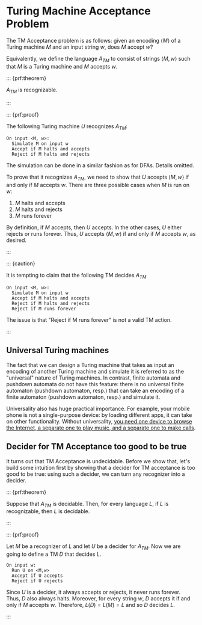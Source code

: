 # Turing Machine Acceptance Problem

The TM Acceptance problem is as follows: given an encoding
$\langle M \rangle$ of a Turing machine $M$ and an input string $w$,
does $M$ accept $w$?

Equivalently, we define the language $A_{TM}$ to consist of strings
$\langle M, w \rangle$ such that $M$ is a Turing machine and $M$ accepts
$w$.

::: {prf:theorem}

$A_{TM}$ is recognizable.

:::

::: {prf:proof}

The following Turing machine $U$ recognizes $A_{TM}$:

    On input <M, w>:
      Simulate M on input w
      Accept if M halts and accepts
      Reject if M halts and rejects

The simulation can be done in a similar fashion as for DFAs. Details
omitted.

To prove that it recognizes $A_{TM}$, we need to show that $U$ accepts
$\langle M, w \rangle$ if and only if $M$ accepts $w$. There are three
possible cases when $M$ is run on $w$:

1.  $M$ halts and accepts
2.  $M$ halts and rejects
3.  $M$ runs forever

By definition, if $M$ accepts, then $U$ accepts. In the other cases, $U$
either rejects or runs forever. Thus, $U$ accepts $\langle M, w \rangle$
if and only if $M$ accepts $w$, as desired.

:::

::: {caution}

It is tempting to claim that the following TM decides $A_{TM}$

    On input <M, w>:
      Simulate M on input w
      Accept if M halts and accepts
      Reject if M halts and rejects
      Reject if M runs forever

The issue is that "Reject if M runs forever" is not a valid TM action.

:::

## Universal Turing machines

The fact that we can design a Turing machine that takes as input an
encoding of another Turing machine and simulate it is referred to as the
"universal" nature of Turing machines. In contrast, finite automata and
pushdown automata do not have this feature: there is no universal finite
automaton (pushdown automaton, resp.) that can take an encoding of a
finite automaton (pushdown automaton, resp.) and simulate it.

Universality also has huge practical importance. For example, your
mobile phone is not a single-purpose device: by loading different apps,
it can take on other functionality. Without universality, [you need one
device to browse the Internet, a separate one to play music, and a
separate one to make
calls](https://www.youtube.com/watch?v=OLenSrOsWLc&t=61s).

## Decider for TM Acceptance too good to be true

It turns out that TM Acceptance is undecidable. Before we show that,
let's build some intuition first by showing that a decider for TM
acceptance is too good to be true: using such a decider, we can turn any
recognizer into a decider.

::: {prf:theorem}

Suppose that $A_{TM}$ is decidable. Then, for every language $L$, if $L$
is recognizable, then $L$ is decidable.

:::

::: {prf:proof}

Let $M$ be a recognizer of $L$ and let $U$ be a decider for $A_{TM}$.
Now we are going to define a TM $D$ that decides $L$.

    On input w:
      Run U on <M,w>
      Accept if U accepts
      Reject if U rejects

Since $U$ is a decider, it always accepts or rejects, it never runs
forever. Thus, $D$ also always halts. Moreover, for every string $w$,
$D$ accepts it if and only if $M$ accepts $w$. Therefore,
$L(D) = L(M) = L$ and so $D$ decides $L$.

:::
